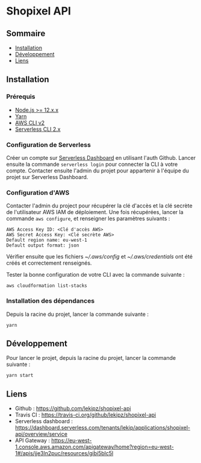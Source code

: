 # Shopixel API

## Sommaire

- [Installation](#installation)
- [Développement](#développement)
- [Liens](#liens)

## Installation

### Prérequis

- [Node.js >= 12.x.x](https://nodejs.org/en/download/)
- [Yarn](https://classic.yarnpkg.com/en/docs/install/)
- [AWS CLI v2](https://docs.aws.amazon.com/fr_fr/cli/latest/userguide/install-cliv2.html)
- [Serverless CLI 2.x](https://serverless.com/framework/docs/getting-started#installing-via-npm)

### Configuration de Serverless

Créer un compte sur [Serverless Dashboard](https://dashboard.serverless.com/) en utilisant
l'auth Github. Lancer ensuite la commande `serverless login` pour connecter la CLI à votre compte.
Contacter ensuite l'admin du projet pour appartenir à l'équipe du projet sur Serverless Dashboard.

### Configuration d'AWS

Contacter l'admin du project pour récupérer la clé d'accès et la clé secrète de l'utilisateur
AWS IAM de déploiement. Une fois récupérées, lancer la commande `aws configure`, et renseigner
les paramètres suivants :

```
AWS Access Key ID: <Clé d'accès AWS>
AWS Secret Access Key: <Clé secrète AWS>
Default region name: eu-west-1
Default output format: json
```

Vérifier ensuite que les fichiers *~/.aws/config* et *~/.aws/credentials* ont été créés et
correctement renseignés.

Tester la bonne configuration de votre CLI avec la commande suivante :

```shell script
aws cloudformation list-stacks
```

### Installation des dépendances

Depuis la racine du projet, lancer la commande suivante :

```shell script
yarn
```

## Développement

Pour lancer le projet, depuis la racine du projet, lancer la commande suivante :

```shell script
yarn start
```

## Liens

- Github : https://github.com/lekipz/shopixel-api
- Travis CI : https://travis-ci.org/github/lekipz/shopixel-api
- Serverless dashboard : https://dashboard.serverless.com/tenants/lekip/applications/shopixel-api/overview/service
- API Gateway : https://eu-west-1.console.aws.amazon.com/apigateway/home?region=eu-west-1#/apis/jje3ln2puc/resources/gibi5blc5l

